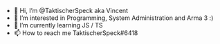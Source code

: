 - 👋 Hi, I’m @TaktischerSpeck aka Vincent
- 👀 I’m interested in Programming, System Administration and Arma 3 :)
- 🌱 I’m currently learning JS / TS
- 📫 How to reach me TaktischerSpeck#6418

<!---
TaktischerSpeck/TaktischerSpeck is a ✨ special ✨ repository because its `README.md` (this file) appears on your GitHub profile.
You can click the Preview link to take a look at your changes.
--->
